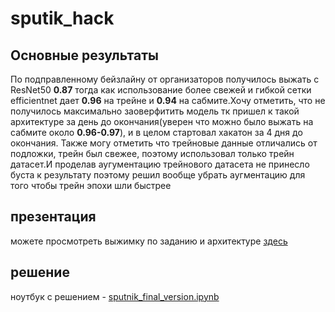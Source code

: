 # sputik_hack
## Основные результаты
По подправленному бейзлайну от организаторов получилось выжать с ResNet50 **0.87** тогда как использование более свежей и гибкой сетки efficientnet дает **0.96** на трейне и **0.94** на сабмите.Хочу отметить, что не получилось максимально заоверфитить модель тк пришел к такой архитектуре за день до окончания(уверен что можно было выжать на сабмите около **0.96-0.97**), и в целом стартовал хакатон за 4 дня до окончания.
Также могу отметить что трейновые данные отличались от подложки, трейн был свежее, поэтому использовал только трейн датасет.И проделав аугументацию трейнового датасета не принесло буста к результату поэтому решил вообще убрать аугментацию для того чтобы трейн эпохи шли быстрее

## презентация
можете просмотреть выжимку по заданию и архитектуре [здесь](https://github.com/status3000/sputnik_hack/blob/main/%D0%9C%D0%A4%D0%A2%D0%98_%D1%85%D0%B0%D0%BA%D0%BA%D0%B0%D1%82%D0%BE%D0%BD.pptx)

## решение
ноутбук с решением - [sputnik_final_version.ipynb](https://github.com/status3000/sputnik_hack/blob/main/sputnik_final_version.ipynb)
